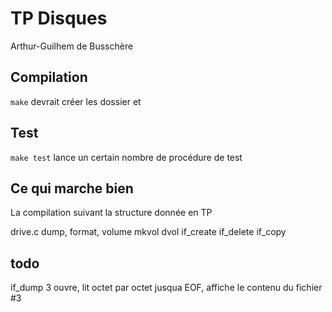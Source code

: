 # TP Disques
Arthur-Guilhem de Busschère

## Compilation

``make`` devrait créer les dossier et

## Test

``make test`` lance un certain nombre de procédure de test


## Ce qui marche bien

La compilation suivant la structure donnée en TP

drive.c
dump, format, volume
mkvol
dvol
if_create
if_delete
if_copy

## todo

if_dump 3
    ouvre, lit octet par octet jusqua EOF, affiche le contenu du fichier #3

